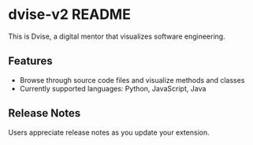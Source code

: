 # dvise-v2 README

This is Dvise, a digital mentor that visualizes software engineering.

## Features

- Browse through source code files and visualize methods and classes
- Currently supported languages: Python, JavaScript, Java

## Release Notes

Users appreciate release notes as you update your extension.
